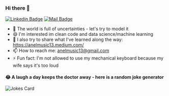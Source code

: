 ### Hi there 👋

<!--
**AnelMusic/anelmusic** is a ✨ _special_ ✨ repository because its `README.md` (this file) appears on your GitHub profile.
Here are some ideas to get you started:
- 
-->
[![Linkedin Badge](https://img.shields.io/badge/-LinkedIn-0e76a8?style=flat&labelColor=0e76a8&logo=linkedin&logoColor=white)](https://www.linkedin.com/in/anelmusic/) [![Mail Badge](https://img.shields.io/badge/-Email-c0392b?style=flat&labelColor=c0392b&logo=gmail&logoColor=white)](mailto:anelmusic@gmail.com)

- 🔭 The world is full of uncertainties - let's try to model it
- 😄 I'm interested im clean code and data science/machine learning
- 🤔 I also try to share what I've learned along the way: https://anelmusic13.medium.com/
- 📫 How to reach me: anelmusic13@gmail.com
- ⚡ Fun fact: I'm not allowed to use my mechanical keyboard because my wife says it's too loud

#### 😂 A laugh a day keeps the doctor away - here is a random joke generator 
![Jokes Card](https://readme-jokes.vercel.app/api)
